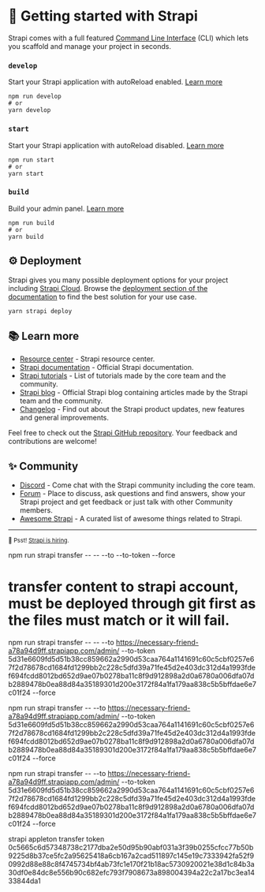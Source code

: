 # 🚀 Getting started with Strapi

Strapi comes with a full featured [Command Line Interface](https://docs.strapi.io/dev-docs/cli) (CLI) which lets you scaffold and manage your project in seconds.

### `develop`

Start your Strapi application with autoReload enabled. [Learn more](https://docs.strapi.io/dev-docs/cli#strapi-develop)

```
npm run develop
# or
yarn develop
```

### `start`

Start your Strapi application with autoReload disabled. [Learn more](https://docs.strapi.io/dev-docs/cli#strapi-start)

```
npm run start
# or
yarn start
```

### `build`

Build your admin panel. [Learn more](https://docs.strapi.io/dev-docs/cli#strapi-build)

```
npm run build
# or
yarn build
```

## ⚙️ Deployment

Strapi gives you many possible deployment options for your project including [Strapi Cloud](https://cloud.strapi.io). Browse the [deployment section of the documentation](https://docs.strapi.io/dev-docs/deployment) to find the best solution for your use case.

```
yarn strapi deploy
```

## 📚 Learn more

- [Resource center](https://strapi.io/resource-center) - Strapi resource center.
- [Strapi documentation](https://docs.strapi.io) - Official Strapi documentation.
- [Strapi tutorials](https://strapi.io/tutorials) - List of tutorials made by the core team and the community.
- [Strapi blog](https://strapi.io/blog) - Official Strapi blog containing articles made by the Strapi team and the community.
- [Changelog](https://strapi.io/changelog) - Find out about the Strapi product updates, new features and general improvements.

Feel free to check out the [Strapi GitHub repository](https://github.com/strapi/strapi). Your feedback and contributions are welcome!

## ✨ Community

- [Discord](https://discord.strapi.io) - Come chat with the Strapi community including the core team.
- [Forum](https://forum.strapi.io/) - Place to discuss, ask questions and find answers, show your Strapi project and get feedback or just talk with other Community members.
- [Awesome Strapi](https://github.com/strapi/awesome-strapi) - A curated list of awesome things related to Strapi.

---

<sub>🤫 Psst! [Strapi is hiring](https://strapi.io/careers).</sub>

npm run strapi transfer -- -- --to <destinationURL> --to-token <transferToken> --force

# transfer content to strapi account, must be deployed through git first as the files must match or it will fail.

npm run strapi transfer -- -- --to https://necessary-friend-a78a94d9ff.strapiapp.com/admin/ --to-token 5d31e6609fd5d51b38cc859662a2990d53caa764a1141691c60c5cbf0257e67f2d78678cd1684fd1299bb2c228c5dfd39a71fe45d2e403dc312d4a1993fdef694fcdd8012bd652d9ae07b0278ba11c8f9d912898a2d0a6780a006dfa07db2889478b0ea88d84a35189301d200e3172f84a1fa179aa838c5b5bffdae6e7c01f24 --force

npm run strapi transfer -- --to https://necessary-friend-a78a94d9ff.strapiapp.com/admin/ --to-token 5d31e6609fd5d51b38cc859662a2990d53caa764a1141691c60c5cbf0257e67f2d78678cd1684fd1299bb2c228c5dfd39a71fe45d2e403dc312d4a1993fdef694fcdd8012bd652d9ae07b0278ba11c8f9d912898a2d0a6780a006dfa07db2889478b0ea88d84a35189301d200e3172f84a1fa179aa838c5b5bffdae6e7c01f24 --force


npm run strapi transfer -- --to https://necessary-friend-a78a94d9ff.strapiapp.com/admin/ --to-token 5d31e6609fd5d51b38cc859662a2990d53caa764a1141691c60c5cbf0257e67f2d78678cd1684fd1299bb2c228c5dfd39a71fe45d2e403dc312d4a1993fdef694fcdd8012bd652d9ae07b0278ba11c8f9d912898a2d0a6780a006dfa07db2889478b0ea88d84a35189301d200e3172f84a1fa179aa838c5b5bffdae6e7c01f24 --force

strapi appleton transfer token
0c5665c6d57348738c2177dba2e50d95b90abf031a3f39b0255cfcc77b50b9225d8b37ce5fc2a95625418a6cb167a2cad511897c145e19c7333942fa52f90992d88e88c8f4745734bf4ab73fc1e170f21b18ac5730920021e38d1c84b3a30df0e84dc8e556b90c682efc793f7908673a898004394a22c2a17bc3ea1433844da1